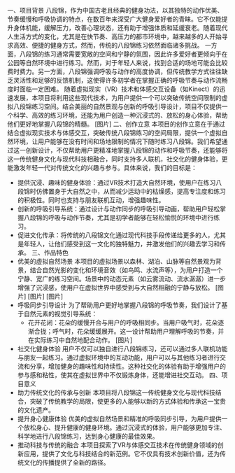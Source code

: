 一、项目背景
八段锦，作为中国古老且经典的健身功法，以其独特的动作优美、节奏缓慢和呼吸协调的特点，在数百年来深受广大健身爱好者的青睐。它不仅能提升身体机能，缓解压力，改善心理状态，还有助于增强体质和延缓衰老。随着现代人生活方式的变化，尤其是在快节奏、高压力的都市环境中，越来越多的人开始寻求高效、便捷的健身方式，然而，传统的八段锦练习依然面临诸多挑战。
一方面，八段锦的练习通常需要宽敞的空间和宁静的氛围，因此许多爱好者更倾向于在公园等自然环境中进行练习。然而，对于年轻人来说，找到合适的场地可能会比较费时费力。另一方面，八段锦强调呼吸与动作的高度协调，但传统教学方式往往缺乏灵活性和足够的反馈机制，这使得许多初学者在掌握正确的呼吸节奏与动作流畅度时面临一定困难。
随着虚拟现实（VR）技术和体感交互设备（如Kinect）的迅速发展，本项目将利用这些现代技术，为用户提供一个可以突破传统空间限制的虚拟八段锦练习空间。结合美丽的自然景观与创新的呼吸引导设计，项目不仅提供一个科学、高效的练习环境，还能为用户创造一种沉浸式的、放松的身心体验，帮助他们更好地掌握八段锦的精髓。
[图片]
二、创作立意
本项目的创作立意在于通过结合虚拟现实技术与体感交互，突破传统八段锦练习的空间局限，提供一个虚拟自然环境，让用户能够在没有时间和场地限制的情况下随时练习八段锦。我们希望通过这一创新设计，不仅帮助用户更精准地掌握八段锦的动作和呼吸节奏，还能够将这一传统健身文化与现代科技相融合，同时支持多人联机，社交化的健身体验，更能激发年轻一代对传统文化的兴趣与参与。具体来说，我们的目标是：
- 提供沉浸、趣味的健身体验：通过VR技术打造大自然环境，使用户在练习八段锦时仿佛置身于大自然之中，从而减少运动中的枯燥感，提高专注度和练习的积极性。同时也支持与朋友联机互动，增强趣味性。
- 创新的呼吸引导系统：通过设计与动作同步的呼吸引导动画，帮助用户轻松掌握八段锦的呼吸与动作节奏，尤其是初学者能够在轻松愉悦的环境中进行练习。
- 促进文化传承：将传统的八段锦文化通过现代科技手段传递给更多的人，尤其是年轻人，让他们感受到这一文化的独特魅力，并激发他们的兴趣去学习和传承。
三、作品特色
- 优美的虚拟自然场景 
本项目的虚拟场景以森林、湖泊、山脉等自然景观为背景，结合自然光影的变化和环境音效（如鸟鸣、水流声等），为用户打造一个宁静、宽广的练习空间。场景中的动态元素（如云雾流动、流水潺潺）进一步增强了沉浸感，使用户在虚拟世界中感受到与大自然相融的宁静与放松。
[图片]
[图片]
[图片]
- 呼吸同步引导设计 
为了帮助用户更好地掌握八段锦的呼吸节奏，我们设计了基于自然元素的视觉引导系统：
  - 花开花闭：花朵的缓慢开合与用户的呼吸相同步。当用户吸气时，花朵逐渐合拢；呼气时，花朵缓缓展开。这一设计帮助用户理解呼吸的节奏，并在实际练习中自然地配合动作。
[图片]
- 社交化健身体验 
用户不仅可以独自进行八段锦练习，还可以通过多人联机功能与朋友一起练习。通过虚拟环境中的互动功能，用户可以与其他练习者进行交流和分享，增加健身的趣味性和持续性。这种社交化的体验有助于增强用户的参与感和粘性，使其在虚拟世界中不仅锻炼身体，还能增进社交互动。
四、项目意义
- 助力传统文化的传承与创新
本项目将八段锦这一传统健身文化与现代科技结合，突破了传统教学的局限，使更多的人能够以新的方式体验和传承这一宝贵的文化遗产。
- 提升身心健康体验
优美的虚拟自然场景和精准的呼吸同步引导，为用户提供一个放松身心、提升健康的健身环境。通过沉浸式的体验，用户能够更加专注、科学地进行八段锦练习，达到身心健康的最佳效果。
- 推动科技与传统的融合
本项目探索了VR与体感交互技术在传统健身领域的创新应用，提供了文化与科技结合的新范例。它不仅具有技术创新价值，还为传统文化的传播提供了全新的路径。
